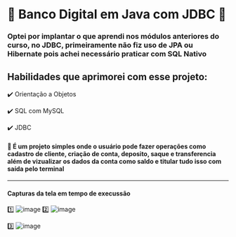 # :loudspeaker: Banco Digital em Java com JDBC :loudspeaker:

###  Optei por implantar o que aprendi nos módulos anteriores do curso, no JDBC, primeiramente não fiz uso de JPA ou Hibernate pois achei necessário praticar com SQL Nativo

## Habilidades que aprimorei com esse projeto: 
:heavy_check_mark: Orientação a Objetos

:heavy_check_mark: SQL com MySQL

:heavy_check_mark: JDBC

#### :small_orange_diamond: É um projeto simples onde o usuário pode fazer operações como cadastro de cliente, criação de conta, deposito, saque e transferencia além de vizualizar os dados da conta como saldo e titular tudo isso com saída pelo terminal
------------------------------

#### Capturas da tela em tempo de execussão

  :one: ![image](https://user-images.githubusercontent.com/92954428/177895049-01b62d48-7cd1-4446-a39e-2712a2a2a2a3.png)
 :two: ![image](https://user-images.githubusercontent.com/92954428/177895107-5fe0d63f-2e57-44bb-bedb-358d7e045a14.png)


  :three:  ![image](https://user-images.githubusercontent.com/92954428/177895536-4099a2ab-c369-4482-8723-c1c6c0358498.png)


